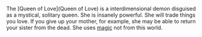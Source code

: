 The [Queen of Love](Queen of Love) is a interdimensional demon disguised as a mystical, solitary queen. She is insanely powerful. She will trade things you love. If you give up your mother, for example, she may be able to return your sister from the dead. She uses [magic](Magic) not from this world.
